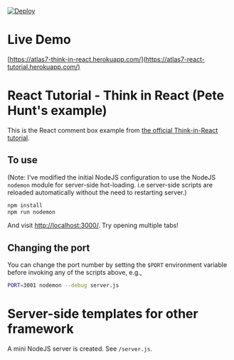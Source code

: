 [![Deploy](https://www.herokucdn.com/deploy/button.png)](https://heroku.com/deploy)

# Live Demo

[https://atlas7-think-in-react.herokuapp.com/](https://atlas7-react-tutorial.herokuapp.com/)

# React Tutorial - Think in React (Pete Hunt's example)

This is the React comment box example from [the official Think-in-React tutorial](https://facebook.github.io/react/docs/thinking-in-react.html).

## To use

(Note: I've modified the initial NodeJS configuration to use the NodeJS `nodemon` module for server-side hot-loading. i.e server-side scripts are reloaded automatically without the need to restarting server.)

```.sh
npm install
npm run nodemon
```

And visit <http://localhost:3000/>. Try opening multiple tabs!

## Changing the port

You can change the port number by setting the `$PORT` environment variable before invoking any of the scripts above, e.g.,

```sh
PORT=3001 nodemon --debug server.js
```

# Server-side templates for other framework

A mini NodeJS server is created. See `/server.js`.